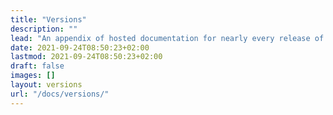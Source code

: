 ```yaml
---
title: "Versions"
description: ""
lead: "An appendix of hosted documentation for nearly every release of OpeninGO."
date: 2021-09-24T08:50:23+02:00
lastmod: 2021-09-24T08:50:23+02:00
draft: false
images: []
layout: versions
url: "/docs/versions/"
---
```

